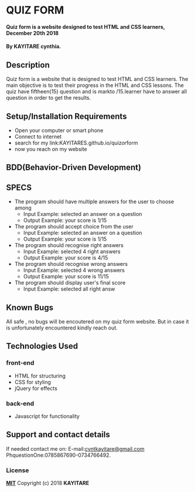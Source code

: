 # QUIZ FORM
#### Quiz form is a website designed to test HTML and CSS learners, December 20th 2018
#### By **KAYITARE cynthia.**
## Description
Quiz form is a website that is designed to test HTML and CSS learners. The main objective is to test their progress in the  HTML and CSS lessons. The quiz have fiftheen(15) question and is markto /15.learner have to answer all question in order to get the results.
## Setup/Installation Requirements
* Open your computer or smart phone
* Connect to internet
* search for my link:KAYITARES.github.io/quizorform
* now you reach on my website
## BDD(Behavior-Driven Development)
## SPECS

* The program should have multiple answers for the user to choose among
    * Input Example: selected an answer on a question
    * Output Example: your score is 1/15
* The program should accept choice from the user
    * Input Example:  selected an answer on a question
    * Output Example: your score is 1/15
* The program should recognise right answers
   * Input Example: selected 4 right answers
    * Output Example: your score is 4/15
* The program should recognise wrong answers
    * Input Example: selected 4 wrong answers
    * Output Example: your score is 11/15
* The program should display user's final score
    * Input Example: selected all right answ

## Known Bugs
All safe , no bugs will be encoutered on my quiz form website. But in case it is unfortunately encountered kindly reach out.
## Technologies Used
### front-end
*  HTML for structuring
* CSS for styling
* jQuery for effects
### back-end
* Javascript for functionality
## Support and contact details
If needed contact me on:
E-mail:cyntkayitare@gmail.com
PhquestionOne:0785867690-0734766492.
### License
**[MIT](http://choosealisence.com/licenses/mit/)**
Copyright (c) 2018 **KAYITARE**